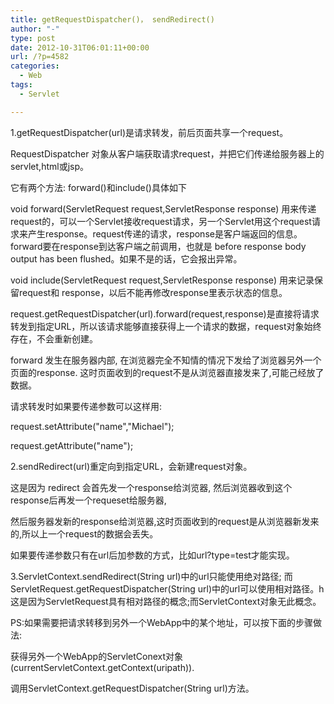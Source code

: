 ```yaml
---
title: getRequestDispatcher()， sendRedirect()
author: "-"
type: post
date: 2012-10-31T06:01:11+00:00
url: /?p=4582
categories:
  - Web
tags:
  - Servlet

---
```

1.getRequestDispatcher(url)是请求转发，前后页面共享一个request。

RequestDispatcher 对象从客户端获取请求request，并把它们传递给服务器上的servlet,html或jsp。

它有两个方法: forward()和include()具体如下

void forward(ServletRequest request,ServletResponse response) 用来传递request的，可以一个Servlet接收request请求，另一个Servlet用这个request请求来产生response。request传递的请求，response是客户端返回的信息。forward要在response到达客户端之前调用，也就是 before response body output has been flushed。如果不是的话，它会报出异常。

void include(ServletRequest request,ServletResponse response) 用来记录保留request和 response，以后不能再修改response里表示状态的信息。

request.getRequestDispatcher(url).forward(request,response)是直接将请求转发到指定URL，所以该请求能够直接获得上一个请求的数据，request对象始终存在，不会重新创建。

forward 发生在服务器内部, 在浏览器完全不知情的情况下发给了浏览器另外一个页面的response. 这时页面收到的request不是从浏览器直接发来了,可能己经放了数据。

请求转发时如果要传递参数可以这样用: 

request.setAttribute("name","Michael");

request.getAttribute("name");

2.sendRedirect(url)重定向到指定URL，会新建request对象。

这是因为 redirect 会首先发一个response给浏览器, 然后浏览器收到这个response后再发一个requeset给服务器,

然后服务器发新的response给浏览器,这时页面收到的request是从浏览器新发来的,所以上一个request的数据会丢失。

如果要传递参数只有在url后加参数的方式，比如url?type=test才能实现。

3.ServletContext.sendRedirect(String url)中的url只能使用绝对路径; 而ServletRequest.getRequestDispatcher(String url)中的url可以使用相对路径。h这是因为ServletRequest具有相对路径的概念;而ServletContext对象无此概念。

PS:如果需要把请求转移到另外一个WebApp中的某个地址，可以按下面的步骤做法: 

获得另外一个WebApp的ServletConext对象(currentServletContext.getContext(uripath)).

调用ServletContext.getRequestDispatcher(String url)方法。